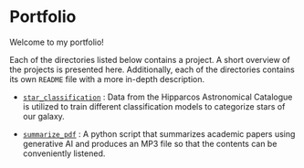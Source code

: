 # Portfolio

Welcome to my portfolio!

Each of the directories listed below contains a project. A short overview of the projects is presented here. Additionally, each of the directories contains its own `README` file with a more in-depth description.

* [`star_classification`](/star_classification/) : Data from the Hipparcos Astronomical Catalogue is utilized to train different classification models to categorize stars of our galaxy.

* [`summarize_pdf`](/summarize_pdf/) : A python script that summarizes academic papers using generative AI and produces an MP3 file so that the contents can be conveniently listened.
